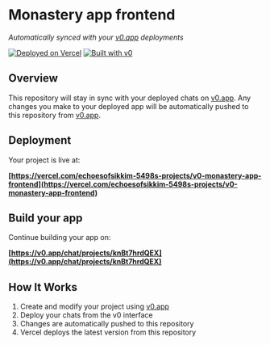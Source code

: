 # Monastery app frontend

*Automatically synced with your [v0.app](https://v0.app) deployments*

[![Deployed on Vercel](https://img.shields.io/badge/Deployed%20on-Vercel-black?style=for-the-badge&logo=vercel)](https://vercel.com/echoesofsikkim-5498s-projects/v0-monastery-app-frontend)
[![Built with v0](https://img.shields.io/badge/Built%20with-v0.app-black?style=for-the-badge)](https://v0.app/chat/projects/knBt7hrdQEX)

## Overview

This repository will stay in sync with your deployed chats on [v0.app](https://v0.app).
Any changes you make to your deployed app will be automatically pushed to this repository from [v0.app](https://v0.app).

## Deployment

Your project is live at:

**[https://vercel.com/echoesofsikkim-5498s-projects/v0-monastery-app-frontend](https://vercel.com/echoesofsikkim-5498s-projects/v0-monastery-app-frontend)**

## Build your app

Continue building your app on:

**[https://v0.app/chat/projects/knBt7hrdQEX](https://v0.app/chat/projects/knBt7hrdQEX)**

## How It Works

1. Create and modify your project using [v0.app](https://v0.app)
2. Deploy your chats from the v0 interface
3. Changes are automatically pushed to this repository
4. Vercel deploys the latest version from this repository
